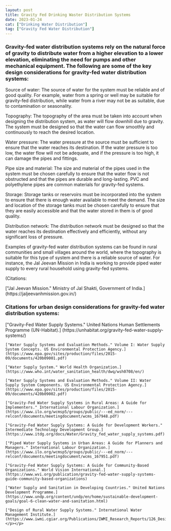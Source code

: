 ```yaml
---
layout: post
title: Gravity Fed Drinking Waster Distribution Systems
date: 2023-01-24
cat: ["Drinking Water Distribution"]
tag: ["Gravity Fed Water Distribution"]
---
```


<h3>
Gravity-fed water distribution systems rely on the natural force of gravity to distribute water from a higher elevation to a lower elevation, eliminating the need for pumps and other mechanical equipment. The following are some of the key design considerations for gravity-fed water distribution systems:
</h3>


<p>
    Source of water: The source of water for the system must be reliable and of good quality. For example, water from a spring or well may be suitable for gravity-fed distribution, while water from a river may not be as suitable, due to contamination or seasonality.
  </p><p>
    Topography: The topography of the area must be taken into account when designing the distribution system, as water will flow downhill due to gravity. The system must be designed so that the water can flow smoothly and continuously to reach the desired location.
  </p><p>
    Water pressure: The water pressure at the source must be sufficient to ensure that the water reaches its destination. If the water pressure is too low, the water flow will not be adequate, and if the pressure is too high, it can damage the pipes and fittings.
  </p><p>
    Pipe size and material: The size and material of the pipes used in the system must be chosen carefully to ensure that the water flow is not obstructed and that the pipes are durable and long-lasting. PVC and polyethylene pipes are common materials for gravity-fed systems.
  </p><p>
    Storage: Storage tanks or reservoirs must be incorporated into the system to ensure that there is enough water available to meet the demand. The size and location of the storage tanks must be chosen carefully to ensure that they are easily accessible and that the water stored in them is of good quality.
  </p><p>
    Distribution network: The distribution network must be designed so that the water reaches its destination effectively and efficiently, without any significant loss of pressure.
  </p><p>
Examples of gravity-fed water distribution systems can be found in rural communities and small villages around the world, where the topography is suitable for this type of system and there is a reliable source of water. For instance, the Jal Jeevan Mission in India is working to provide piped water supply to every rural household using gravity-fed systems.
  </p><p>
(Citations:
  </p><p>
    ["Jal Jeevan Mission." Ministry of Jal Shakti, Government of India.] (https://jaljeevanhmission.gov.in/)
  </p><p>


  <h3>Citations for urban design considerations for gravity-fed water distribution systems:</h3>
  <p>
    ["Gravity-Fed Water Supply Systems." United Nations Human Settlements Programme (UN-Habitat).] (https://unhabitat.org/gravity-fed-water-supply-systems/)
  </p><p>
  
    ["Water Supply Systems and Evaluation Methods." Volume I: Water Supply System Concepts. US Environmental Protection Agency.] (https://www.epa.gov/sites/production/files/2015-09/documents/420b09001.pdf)
  </p><p>

    ["Water Supply System." World Health Organization.] (https://www.who.int/water_sanitation_health/dwq/wsh0708/en/)
  </p><p>

    ["Water Supply Systems and Evaluation Methods." Volume II: Water Supply System Components. US Environmental Protection Agency.] (https://www.epa.gov/sites/production/files/2015-09/documents/420b09002.pdf)
  </p><p>

    ["Gravity-Fed Water Supply Systems in Rural Areas: A Guide for Implementers." International Labour Organization.] (https://www.ilo.org/wcmsp5/groups/public/---ed_norm/---relconf/documents/meetingdocument/wcms_167948.pdf)
  </p><p>

    ["Gravity-Fed Water Supply Systems: A Guide for Development Workers." Intermediate Technology Development Group.] (https://www.itdg.org/docs/Water/Gravity_fed_water_supply_systems.pdf)
  </p><p>

    ["Piped Water Supply Systems in Urban Areas: A Guide for Planners and Managers." International Labour Organization.] (https://www.ilo.org/wcmsp5/groups/public/---ed_norm/---relconf/documents/meetingdocument/wcms_167951.pdf)
  </p><p>

    ["Gravity-Fed Water Supply Systems: A Guide for Community-Based Organizations." World Vision International.] (https://www.wvi.org/publication/gravity-fed-water-supply-systems-guide-community-based-organizations)
  </p><p>

    ["Water Supply and Sanitation in Developing Countries." United Nations Development Programme.] (https://www.undp.org/content/undp/en/home/sustainable-development-goals/goal-6-clean-water-and-sanitation.html)
  </p><p>

    ["Design of Rural Water Supply Systems." International Water Management Institute.] (https://www.iwmi.cgiar.org/Publications/IWMI_Research_Reports/126_Design_of_Rural_Water_Supply_Systems.pdf)  </p></p>
